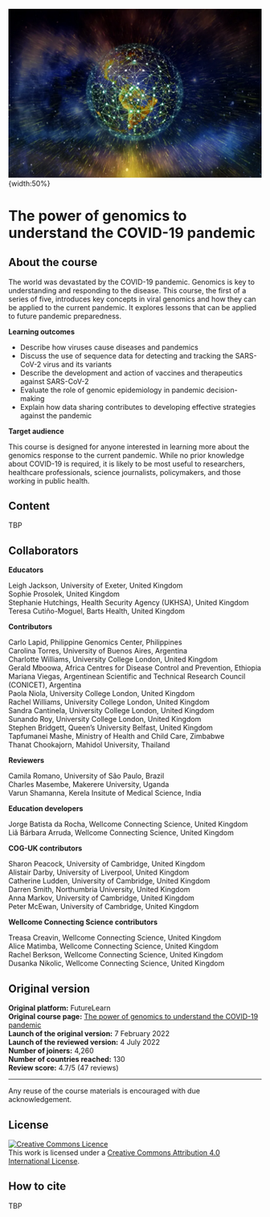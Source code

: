 ![](images/OC1_cover.jpeg){width:50%}  

# The power of genomics to understand the COVID-19 pandemic


## About the course

The world was devastated by the COVID-19 pandemic. Genomics is key to understanding and responding to the disease. This course, the first of a series of five, introduces key concepts in viral genomics and how they can be applied to the current pandemic. It explores lessons that can be applied to future pandemic preparedness.


**Learning outcomes**

* Describe how viruses cause diseases and pandemics         
* Discuss the use of sequence data for detecting and tracking the SARS-CoV-2 virus and its variants          
* Describe the development and action of vaccines and therapeutics against SARS-CoV-2       
* Evaluate the role of genomic epidemiology in pandemic decision-making       
* Explain how data sharing contributes to developing effective strategies against the pandemic         

**Target audience**

This course is designed for anyone interested in learning more about the genomics response to the current pandemic. While no prior knowledge about COVID-19 is required, it is likely to be most useful to researchers, healthcare professionals, science journalists, policymakers, and those working in public health.

## Content

TBP

## Collaborators

**Educators**     

Leigh Jackson, University of Exeter, United Kingdom       
Sophie Prosolek, United Kingdom        
Stephanie Hutchings, Health Security Agency (UKHSA), United Kingdom         
Teresa Cutiño-Moguel, Barts Health, United Kingdom        

**Contributors**

Carlo Lapid, Philippine Genomics Center, Philippines         
Carolina Torres, University of Buenos Aires, Argentina      
Charlotte Williams, University College London, United Kingdom      
Gerald Mboowa, Africa Centres for Disease Control and Prevention, Ethiopia       
Mariana Viegas, Argentinean Scientific and Technical Research Council (CONICET), Argentina       
Paola Niola, University College London, United Kingdom        
Rachel Williams, University College London, United Kingdom          
Sandra Cantinela, University College London, United Kingdom          
Sunando Roy, University College London, United Kingdom         
Stephen Bridgett, Queen’s University Belfast, United Kingdom         
Tapfumanei Mashe, Ministry of Health and Child Care, Zimbabwe         
Thanat Chookajorn, Mahidol University, Thailand       

**Reviewers**

Camila Romano, University of São Paulo, Brazil       
Charles Masembe, Makerere University, Uganda      
Varun Shamanna, Kerela Insitute of Medical Science, India       

**Education developers**

Jorge Batista da Rocha, Wellcome Connecting Science, United Kingdom        
Liã Bárbara Arruda, Wellcome Connecting Science, United Kingdom        

**COG-UK contributors**

Sharon Peacock, University of Cambridge, United Kingdom      
Alistair Darby, University of Liverpool, United Kingdom         
Catherine Ludden, University of Cambridge, United Kingdom         
Darren Smith, Northumbria University, United Kingdom          
Anna Markov, University of Cambridge, United Kingdom        
Peter McEwan, University of Cambridge, United Kingdom        

**Wellcome Connecting Science contributors**

Treasa Creavin, Wellcome Connecting Science, United Kingdom        
Alice Matimba, Wellcome Connecting Science, United Kingdom          
Rachel Berkson, Wellcome Connecting Science, United Kingdom         
Dusanka Nikolic, Wellcome Connecting Science, United Kingdom          

## Original version

**Original platform:** FutureLearn       
**Original course page:** [The power of genomics to understand the COVID-19 pandemic](https://www.futurelearn.com/courses/genomics-covid-19/2)          
**Launch of the original version:** 7 February 2022         
**Launch of the reviewed version:** 4 July 2022        
**Number of joiners:** 4,260          
**Number of countries reached:** 130         
**Review score:** 4.7/5 (47 reviews)         

******
Any reuse of the course materials is encouraged with due acknowledgement.

## License
<a rel="license" href="http://creativecommons.org/licenses/by/4.0/"><img alt="Creative Commons Licence" style="border-width:0" src="https://i.creativecommons.org/l/by/4.0/88x31.png" /></a><br />This work is licensed under a <a rel="license" href="http://creativecommons.org/licenses/by/4.0/">Creative Commons Attribution 4.0 International License</a>.

## How to cite 

TBP

